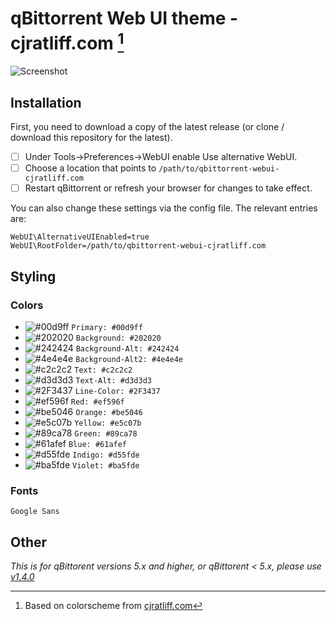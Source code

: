 # qBittorrent Web UI theme - cjratliff.com [^1]
[^1]: Based on colorscheme from [cjratliff.com](https://cjratliff.com)

![Screenshot](qBittorrent-webui-theme-CJRatliff.com.jpg)

## Installation
First, you need to download a copy of the latest release (or clone / download this repository for the latest).

- [ ] Under Tools->Preferences->WebUI enable Use alternative WebUI.
- [ ] Choose a location that points to `/path/to/qbittorrent-webui-cjratliff.com`
- [ ] Restart qBittorrent or refresh your browser for changes to take effect.

You can also change these settings via the config file. The relevant entries are:

```
WebUI\AlternativeUIEnabled=true
WebUI\RootFolder=/path/to/qbittorrent-webui-cjratliff.com
```

## Styling
### Colors
- ![#00d9ff](https://placehold.co/15x15/00d9ff/00d9ff.png) `Primary: #00d9ff`
- ![#202020](https://placehold.co/15x15/202020/202020.png) `Background: #202020`
- ![#242424](https://placehold.co/15x15/242424/242424.png) `Background-Alt: #242424`
- ![#4e4e4e](https://placehold.co/15x15/4e4e4e/4e4e4e.png) `Background-Alt2: #4e4e4e`
- ![#c2c2c2](https://placehold.co/15x15/c2c2c2/c2c2c2.png) `Text: #c2c2c2`
- ![#d3d3d3](https://placehold.co/15x15/d3d3d3/d3d3d3.png) `Text-Alt: #d3d3d3`
- ![#2F3437](https://placehold.co/15x15/2F3437/2F3437.png) `Line-Color: #2F3437`
- ![#ef596f](https://placehold.co/15x15/ef596f/ef596f.png) `Red: #ef596f`
- ![#be5046](https://placehold.co/15x15/be5046/be5046.png) `Orange: #be5046`
- ![#e5c07b](https://placehold.co/15x15/e5c07b/e5c07b.png) `Yellow: #e5c07b`
- ![#89ca78](https://placehold.co/15x15/89ca78/89ca78.png) `Green: #89ca78`
- ![#61afef](https://placehold.co/15x15/61afef/61afef.png) `Blue: #61afef`
- ![#d55fde](https://placehold.co/15x15/d55fde/d55fde.png) `Indigo: #d55fde`
- ![#ba5fde](https://placehold.co/15x15/ba5fde/ba5fde.png) `Violet: #ba5fde`

### Fonts
    Google Sans


## Other
*This is for qBittorent versions 5.x and higher, or qBittorent < 5.x, please use [v1.4.0](https://github.com/Carve/qbittorrent-webui-cjratliff.com/releases/tag/v1.4.0)*
